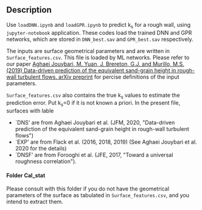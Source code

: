 ## Description
Use `loadDNN.ipynb` and `loadGPR.ipynb` to predict k<sub>s</sub> for a rough wall, using `jupyter-notebook` application. These codes load the trained DNN and GPR networks, which are stored in `DNN_best.sav` and `GPR_best.sav` respectively.

The inputs are surface geometrical parameters and are written in `Surface_features.csv`. This file is loaded by ML networks.
Please refer to our paper [Aghaei Jouybari, M. Yuan, J. Brereton, G.J. and Murillo, M.S. (2019) Data-driven prediction of the equivalent sand-grain height in rough-wall turbulent flows. arXiv preprint](https://arxiv.org/abs/2002.01515) for percise definitions of the input parameters.

`Surface_features.csv` also contains the true k<sub>s</sub> values to estimate the prediction error. Put k<sub>s</sub>=0 if it is not known a priori.
In the present file, surfaces with lable

* `DNS' are from Aghaei Jouybari et al. (JFM, 2020, "Data-driven prediction of the equivalent sand-grain height in rough-wall turbulent flows")
* `EXP' are from Flack et al. (2016, 2018, 2019) (See Aghaei Jouybari et al. 2020 for the details)
* `DNSF' are from Forooghi et al. (JFE, 2017, "Toward a universal roughness correlation").

#### Folder Cal_stat
Please consult with this folder if you do not have the geometrical parameters of the surface as tabulated in `Surface_features.csv`, and you intend to extract them.
